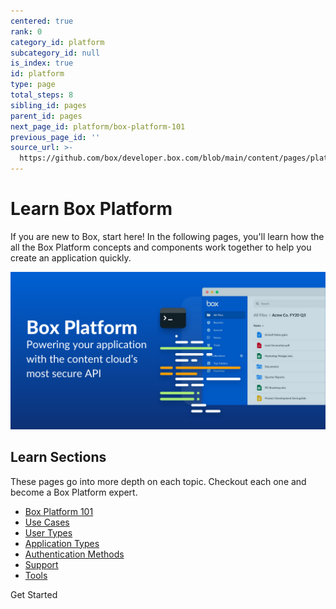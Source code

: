 ```yaml
---
centered: true
rank: 0
category_id: platform
subcategory_id: null
is_index: true
id: platform
type: page
total_steps: 8
sibling_id: pages
parent_id: pages
next_page_id: platform/box-platform-101
previous_page_id: ''
source_url: >-
  https://github.com/box/developer.box.com/blob/main/content/pages/platform/index.md
---
```

# Learn Box Platform

If you are new to Box, start here!
In the following pages, you'll learn how the all the Box Platform
concepts and components work together to help you create an application quickly.

<!-- To kick off your learning journey, checkout this video for an overview on everything Box Platform. -->

<ImageFrame center>

![Learn](images/header.png)

</ImageFrame>

<!-- REPLACE ABOVE IMAGE WITH VIDEO -->

## Learn Sections

These pages go into more depth on each topic. Checkout each one and become
a Box Platform expert.

- [Box Platform 101][platform101]
- [Use Cases][usecases]
- [User Types][usertypes]
- [Application Types][apptypes]
- [Authentication Methods][authtypes]
- [Support][support]
- [Tools][tools]

<Next>

Get Started

</Next>

[platform101]:page://platform/box-platform-101
[usecases]:page://platform/use-cases
[usertypes]:page://platform/user-types
[apptypes]:page://platform/application-types
[authtypes]:page://platform/authentication-methods
[support]:page://platform/support
[tools]:page://platform/tools